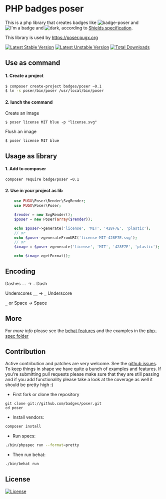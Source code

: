 PHP badges poser
================

This is a php library that creates badges like ![badge-poser](badge-poser.svg) and ![I'm a badge](i_m-badge.svg) and ![dark](today-dark.svg),
according to [Shields specification](https://github.com/badges/shields#specification).

This library is used by https://poser.pugx.org

[![Latest Stable Version](https://poser.pugx.org/badges/poser/version.svg)](https://packagist.org/packages/badges/poser) [![Latest Unstable Version](https://poser.pugx.org/badges/poser/v/unstable.svg)](//packagist.org/packages/badges/poser) [![Total Downloads](https://poser.pugx.org/badges/poser/downloads.svg)](https://packagist.org/packages/badges/poser)


## Use as command

#### 1. Create a project

``` bash
$ composer create-project badges/poser ~0.1
$ ln -s poser/bin/poser /usr/local/bin/poser
```

#### 2. lunch the command

Create an image

`$ poser license MIT blue -p "license.svg"`

Flush an image

`$ poser license MIT blue`

## Usage as library

#### 1. Add to composer

`composer require badge/poser ~0.1`

#### 2. Use in your project as lib

``` php
    use PUGX\Poser\Render\SvgRender;
    use PUGX\Poser\Poser;

    $render = new SvgRender();
    $poser = new Poser(array($render));

    echo $poser->generate('license', 'MIT', '428F7E', 'plastic');
    // or
    echo $poser->generateFromURI('license-MIT-428F7E.svg');
    // or
    $image = $poser->generate('license', 'MIT', '428F7E', 'plastic');

    echo $image->getFormat();
```

## Encoding

Dashes `--` → `-` Dash

Underscores `__` → `_` Underscore

`_` or Space → Space

## More

For *more info* please see the [behat features](./features/)
and the examples in the [php-spec folder](./spec/)

## Contribution

Active contribution and patches are very welcome.
See the [github issues](https://github.com/PUGX/poser/issues?state=open).
To keep things in shape we have quite a bunch of examples and features. If you're submitting pull requests please
make sure that they are still passing and if you add functionality please
take a look at the coverage as well it should be pretty high :)

- First fork or clone the repository

```
git clone git://github.com/badges/poser.git
cd poser
```

- Install vendors:

``` bash
composer install
```

- Run specs:

``` bash
./bin/phpspec run --format=pretty
```

- Then run behat:

``` bash
./bin/behat run
```

## License

[![License](https://poser.pugx.org/badges/poser/license.svg)](./LICENSE)

